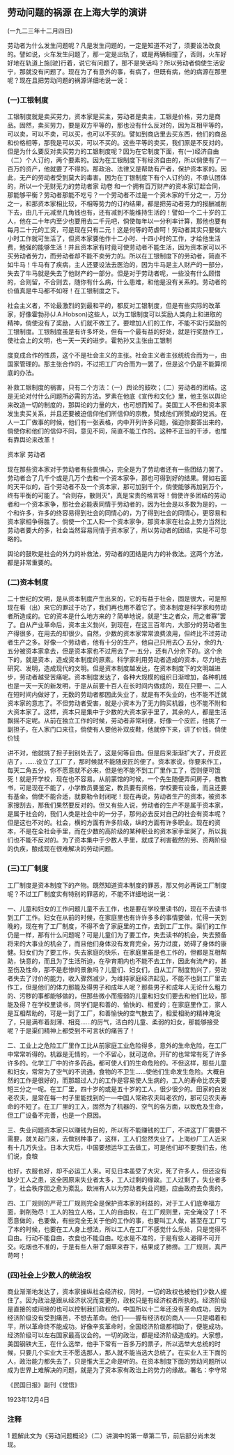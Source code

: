 ## 劳动问题的祸源 在上海大学的演讲

 

(一九二三年十二月四日)

 

劳动者为什么发生问题呢？凡是发生问题的，一定是知道不对了，须要设法改良的。譬如说，火车发生问题了，那一定是出轨了，或是两辆相撞了，否则，火车好好地在轨道上施[驶]行着，说它有问题了，那不是笑话吗？所以劳动者倘使生活安宁，那就没有问题了。现在为了有意外的事，有病了，但既有病，他的病源在那里呢？现在且把劳动问题的祸源详细地说一说：

 

### (一)工银制度

工银制度就是卖买劳力，资本家是买主，劳动者是卖主，工银是价格，劳力是商品。固然，卖买劳力，要是双方平等的，那也没有什么反对的，因为互相平等的，可以卖，可以不卖，可以买，也可以不买的。譬如到商店里去买东西，他们的商品和价格相等，那我是可以买，可以不买的。这些平等的卖买，我们原是不反对的。但是为什么要反对卖买劳力的工银制度呢？因为在它制度下面，有(一)经济自由（二）个人订约，两个要素的。因为在工银制度下有经济自由的，所以倘使有了一百万的资产，他就要了不得的。那政治、法律又是帮助有产者，保护资本家的。因此，无产的劳动者受到莫大的毒害。因为在丁银制度下有个人订约的，不承认团体的，所以一个无财无力的劳动者家 动卷 和一个拥有百万财产的资本家订起合同，那能够平衡？劳动者那能不吃亏？一个劳动者不过是一个资木家的千分之一，万分之一，和那资本家相比较，不相等势力的订约结果，都是把劳动者劳力的报酬减削下去，由几千元减至几角钱也有，还有减到不能维持生活的！譬如一个二十岁的工人，他在二十年内至少也要用去二千元吧，倘使每年以一分利率计算，那他也要有每月二十元的工资，可是现在只有二元！这是何等的苛虐呵！劳动者其实只要做六小时工作就可生活了，但资本家要他作十二小时、十四小时的工作，才给他生活费，勉强的能够生活！并且资本家有时竟可使劳动者不能生活，因为资本家可以不买劳动者劳力，而劳动者却不能不卖劳力的。所以在工银制度下的劳动者，简直不如牛马！牛马有了疾病，主人还要设法去医治的，因为牛马是主人财产的一部分，失去了牛马就是失去了他财产的一部分。但是对于劳动者呢，一些没有什么顾惜的，合则留，不合则去，随你有什么病，什么患难，和他是没有关系的。劳动者的价值真是牛马都不如呀！在工银制度之下。

社会主义者，不论最激烈的到最和平的，都反对工银制度，但是有些实际的改革家，好像霍勃孙(J.A.Hobson)这些人，以为工银制度可以奖励人类向上和进取的精神，倘使没有了奖励，人们就不做工了。要增加人们的工作，不能不实行奖励的工银制度。工银制度虽是有许多坏处，但有一个最有益的好处，就是行奖励作工，使社会上的文明，也一天一天的进步。霍勃孙又主张由工银制

度变成合作的性质，这个不是社会主义的主张。社会主义者主张统统合而为一，由国家管理的。那主张合作的，不过把工厂内合而为一罢了，但是这个仍是不能算彻底的办法。

补救工银制度的祸害，只有二个方法：（一）舆论的鼓吹；（二）劳动者的团结。这是无论对付什么问题所必需的方法。罗素在他底《宣传和文化》里，他主张以舆论来改造一切的制度的，那舆论的力量的大，也可想而知了。美国工人不但和资本家发生卖买关系，并且还要被迫信仰他们所信仰的宗教，赞成他们所赞成的党派。在人一工厂做事的时候，他们有一张表格，内中开列许多问题，强迫你要答出来的，倘使你和他们的信仰不同，意见不同，简直不能工作的。这种不正当的干涉，也惟有靠舆论来改革！

 

资本家 劳动者

 

现在那些资本家对于劳动者有些畏惧心，完全是为了劳动者还有一些团结力罢了。劳动者合了几千个或是几万个去和一个资本家争，那也可得到好的结果。臂如右面的天平似的，百个劳动者不及一个资本家，那可加到千个，倘使能够再加到万个，终有平衡的可能了。“合则存，散则灭”，真是宝贵的格言呀！倘使许多团结的劳动者和一个资本家争，那社会必能表同情于劳动者的，因为社会是以多数为是的，一个和许多，许多的终容易得到社会的同情心的，为了得到社会的同情心，更容易和资本家相争得胜了。倘使一个工人和一个资本家争，那资本家在社会上势力当然比劳动者要大的多，社会当然容易同情于资本家了，所以劳动者的团结，实是不可忽略的。

舆论的鼓吹是社会的外力的补救法，劳动者的团结是内力的补救法。这两个方法，都是非常重要的。

 

### (二)资本制度

二十世纪的文明，是从资本制度产生出来的，它的有益于社会，固是很大，可是照现在看（出）来它的罪过于功了，我们再也用不着它了。资本制度是科学家和劳动者所造成的。它的资本是什么地方来的？简单地说，就是“生之者众，用之者寡”罢了。自从产业革命后，资本主义勃兴，到现在，在这三百年内，大部分的劳动者生产得很多，在用去的却很少。自然，少数的资本家常常浪费浪用，但终比不过劳动者生产之多。好像一个劳动者，他有十分的生产，他自己只用去〇·五分，余的九·五分被资本家拿去，但是资本家也不过用去了一·五分，还有八分余下的。这个余下的，就是资本，造成资本制度的原素。科学家利用劳动者造成的资本，尽力地去研究、发明，造成现代的文明。但是资本制度越发达，在资本制度下的文明越进步，劳动者越受苦痛呢。资本制度发达了，各种大规模的组织日渐增加，各种机械也是一天一天的新发明，于是从前要十百人在长时间内做成的，现在只要一、二人在短时间内做好了，无数的劳动者都因此失业了，就是有不失业的，也不能不迁就资本家的意志了。不但劳动者受害，就是小资本为了无力购买机器，也不能不附和大资本家了。这样，资本只是集中于少数的大资本家手里了，其余的人，都是生活飘摇不定呢。从前在独立工作的时候，劳动者非常利便，好像一个皮匠，他挑了一副担子，在人家门口来往，倘使有人要他补双皮鞋，他就停下来，讲了价钱，倘使价钱

讲不对，他就挑了担子到别处去了，这是何等自由。但是后来渐渐扩大了，开皮匠店了，……设立了工厂了，那时候就不能随皮匠的便了。资本家说，你要来作工，每天二角五分，你不愿意就不必来，但是他不能不到工厂里作工了，否则便可饿死！就是开学校，现在也不容易。从前蒙馆的时候，一个先生随便弄间房子，教教书，可是现在不能了，小学教员要鉴定，教员要有资格，学校要有设备，而且还要有基金。倘使不能合适，就要勒令封闭呢！现在再说，劳动者生产的资本，被资本家搜刮去，那我们果然要反对的。但又有些人说，劳动者的生产不是属于资本家，是属于社会的，我们人类是社会中的一分子，那何必去反对自己的社会有资本呢？但是这也不对的。社会，横的方面有许多阶级，纵的方面有许多职业。现在的资本，不是在全社会手里，而在少数的高阶级的某种职业的资本家手里哭了，所以我们也不能不反对的。为了资本集中于少数人手里，就成了利害截然的劳、资两阶级的仇疾，酿成现在很难解决的劳动问题。

 

### (三)工厂制度

工厂制度是资本制度下的产物。既然知道资本制度的罪恶，那又何必再说工厂制度呢？不过工厂制度实有特别的罪恶的，不能不详细地说一说：

一、儿童和妇女的工作问题儿童不去工作，也是要在学校里读书的，现在不去读书到工厂工作。妇女在从前的时候，在家庭里也有许许多多的事情要做，忙得一天到晚的，现在有了工厂制度，不得不舍了家庭里的工作，去到工厂工作。渠们的工作仍是一样，那有什么问题呢？可是儿童们为了要工作，失去读书的机会，失去预备将来的大事业的机会了，而且他们身体没有发育完全，劳力过度，妨碍了身体的康健。妇女们为了要工作，失去家庭的快乐，在家庭里虽是也工作的，但都是互相帮助，快意的，而且为了生活所迫，在孕育期内也不能不去工作，因此有流产的，甚至伤及性命，那不是悲惨的景象吗？儿童们、妇女们，自从工厂制度勃兴了，劳动者失去了讨价的能力，收入骤然减少，为维持家庭经济起见，不能不也到工厂里去作工，但是他们的体力那能及得男子和成年人呢？那些男子和成年人无论什么粗力的、污秽的事都能够做的，但那些微小而瘦弱的儿童和妇女们要去和他们比较，那能及得？在学校里读书，同学们是和善的、愉快的、相爱的；在家庭里作工，家人是互相帮助的，可是一到了工厂，和善愉快的空气散去了，相爱相助的精神淹没了，只是满布着刻薄、相竞……的厉气，洁白的儿童、柔弱的妇女，那能够接受呢？于是渠们精神上都受到不可言状的痛苦了！

二、工业上之危险工厂里作工比从前家庭工业危险得多，意外的生命危险，在工厂中常常听得的。机器是无情的，一个不留心，就可送命。开矿的也常常有死了许多许多的。化学工厂中的许多药品，都可使人们的生命危险的。不但这样，那些儿童和妇女，常常为了空气的不流通，食物的不卫生……使他们生命发生危险。大概自然的工作是很好的，而那超过人力的工作是容易使人生病的，工入的寿命比农夫要短三分之一呢。在工厂里，四十岁的或是五十岁的工人，很少很少的。田家的白发老农夫，是常在每一村子里能找到的一—中国人常称农夫叫老农的，那可见农夫寿命的不短了。在工厂里的工入，固然为了机器的、空气的各方面，以致危及生命，但工厂设备不完善，也是一个原因。

三、失业问题资本家只以赚钱为目的，所以有不能赚钱的工厂，不讲这丁厂需要不需要，就关起门来，去做别种事了，这样，工人们忽然失业了。上海纱厂工人近来有十几万失业。日本大灾后，中国要想运华工去做工，可是他们却不要我们去，他们说，食粮

也好，衣服也好，却不必运工人来。可见日本虽受了大灾，死了许多人，但还没有缺少工人之患，这全因原来失业者太多，工人过剩的缘故。工人过剩了，失业者多了，社会秩序因之愈为紊乱。欧洲有人以为劳动者失业问题，应由政府去负责的。

四、工厂规则的严苛工厂规则完全是保护资本家的利益的，对于工人们底幸福方面，剥削殆尽！工人的独立人格，工人的自由权，在工厂规则里，完全淹没了！不愿意做的，也要做，有些完全无关于他的工作的事，也要叫工人做，甚至在工厂亏了本的时候，也要在工人身上想法，所以工人在工厂不感觉什么乐处，只是觉得不自由。行动不能自由，衣食也不能自由。吃水是不准的，于是有些人渴得不可开交。吃烟也不准的，于是有些人带了烟草来吞下，结果成了肺痨。工厂规则，真严苛呵！

 

### (四)社会上少数人的统治权

商业渐渐地发达了，资本家操纵社会经济权，同时，一切的政权也被他们少数人握住了。因为政治是跟从经济状况而变更的，政权只是有经济权者所执的。经济阶级是直接的或间接的也可以控制我们政权的。中国所以十二年还没有革命成功，因为经济阶级没有受到痛苦，不想去革命。他们——握有经济权的商人——只是唱着和平，所以革命终不能成功。好像辛亥革命时，全国经济阶级都相助了，便能成功。经济阶级可以左右国家最高议会的。一切的政治，都是经济阶级造成的。大家想，美国钢铁大王，在什么选举，他手下常有一百多万的票子，所以选举大总统的时候，只要几个实业大王不愿选那人，那人就不能当选大总统了。在实业人王下面的人，政治能力都失去了，只是惟大王之命是听的。在资本制度下面的劳动问题所以成为世界上难解决的问题，就是为了资本家有政治上的势力的缘故。署名：李守常

《民国日报》副刊《觉悟》

1923年12月4日

 

### 注释
1 题解此文为《劳动问题概论》（二）讲演中的第一章第二节，前后部分尚未发现。
